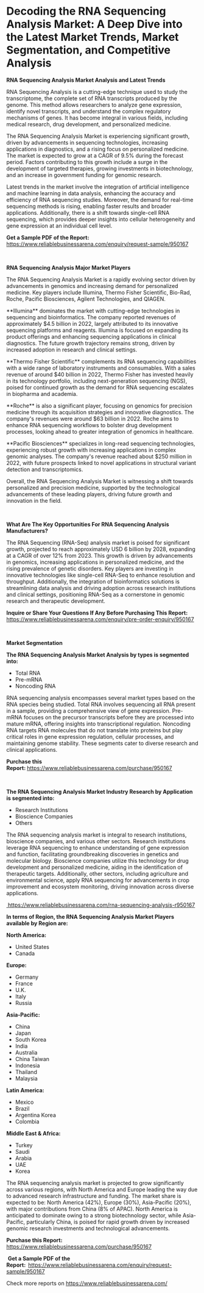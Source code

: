 <p><h1>Decoding the RNA Sequencing Analysis Market: A Deep Dive into the Latest Market Trends, Market Segmentation, and Competitive Analysis</h1></p><p><strong>RNA Sequencing Analysis Market Analysis and Latest Trends</strong></p>
<p><p>RNA Sequencing Analysis is a cutting-edge technique used to study the transcriptome, the complete set of RNA transcripts produced by the genome. This method allows researchers to analyze gene expression, identify novel transcripts, and understand the complex regulatory mechanisms of genes. It has become integral in various fields, including medical research, drug development, and personalized medicine.</p><p>The RNA Sequencing Analysis Market is experiencing significant growth, driven by advancements in sequencing technologies, increasing applications in diagnostics, and a rising focus on personalized medicine. The market is expected to grow at a CAGR of 9.5% during the forecast period. Factors contributing to this growth include a surge in the development of targeted therapies, growing investments in biotechnology, and an increase in government funding for genomic research.</p><p>Latest trends in the market involve the integration of artificial intelligence and machine learning in data analysis, enhancing the accuracy and efficiency of RNA sequencing studies. Moreover, the demand for real-time sequencing methods is rising, enabling faster results and broader applications. Additionally, there is a shift towards single-cell RNA sequencing, which provides deeper insights into cellular heterogeneity and gene expression at an individual cell level.</p></p>
<p><strong>Get a Sample PDF of the Report:&nbsp;</strong> <a href="https://www.reliablebusinessarena.com/enquiry/request-sample/950167?utm_campaign=3055&utm_medium=2&utm_source=Github&utm_content=ia&utm_term=05032025&utm_id=rna-sequencing-analysis">https://www.reliablebusinessarena.com/enquiry/request-sample/950167</a></p>
<p>&nbsp;</p>
<p><strong>RNA Sequencing Analysis Major Market Players</strong></p>
<p><p>The RNA Sequencing Analysis Market is a rapidly evolving sector driven by advancements in genomics and increasing demand for personalized medicine. Key players include Illumina, Thermo Fisher Scientific, Bio-Rad, Roche, Pacific Biosciences, Agilent Technologies, and QIAGEN.</p><p>**Illumina** dominates the market with cutting-edge technologies in sequencing and bioinformatics. The company reported revenues of approximately $4.5 billion in 2022, largely attributed to its innovative sequencing platforms and reagents. Illumina is focused on expanding its product offerings and enhancing sequencing applications in clinical diagnostics. The future growth trajectory remains strong, driven by increased adoption in research and clinical settings.</p><p>**Thermo Fisher Scientific** complements its RNA sequencing capabilities with a wide range of laboratory instruments and consumables. With a sales revenue of around $40 billion in 2022, Thermo Fisher has invested heavily in its technology portfolio, including next-generation sequencing (NGS), poised for continued growth as the demand for RNA sequencing escalates in biopharma and academia.</p><p>**Roche** is also a significant player, focusing on genomics for precision medicine through its acquisition strategies and innovative diagnostics. The company's revenues were around $63 billion in 2022. Roche aims to enhance RNA sequencing workflows to bolster drug development processes, looking ahead to greater integration of genomics in healthcare.</p><p>**Pacific Biosciences** specializes in long-read sequencing technologies, experiencing robust growth with increasing applications in complex genomic analyses. The company's revenue reached about $250 million in 2022, with future prospects linked to novel applications in structural variant detection and transcriptomics.</p><p>Overall, the RNA Sequencing Analysis Market is witnessing a shift towards personalized and precision medicine, supported by the technological advancements of these leading players, driving future growth and innovation in the field.</p></p>
<p>&nbsp;</p>
<p><strong>What Are The Key Opportunities For RNA Sequencing Analysis Manufacturers?</strong></p>
<p><p>The RNA Sequencing (RNA-Seq) analysis market is poised for significant growth, projected to reach approximately USD 6 billion by 2028, expanding at a CAGR of over 12% from 2023. This growth is driven by advancements in genomics, increasing applications in personalized medicine, and the rising prevalence of genetic disorders. Key players are investing in innovative technologies like single-cell RNA-Seq to enhance resolution and throughput. Additionally, the integration of bioinformatics solutions is streamlining data analysis and driving adoption across research institutions and clinical settings, positioning RNA-Seq as a cornerstone in genomic research and therapeutic development.</p></p>
<p><strong>Inquire or Share Your Questions If Any Before Purchasing This Report:</strong> <a href="https://www.reliablebusinessarena.com/enquiry/pre-order-enquiry/950167?utm_campaign=3055&utm_medium=2&utm_source=Github&utm_content=ia&utm_term=05032025&utm_id=rna-sequencing-analysis">https://www.reliablebusinessarena.com/enquiry/pre-order-enquiry/950167</a></p>
<p>&nbsp;</p>
<p><strong>Market Segmentation</strong></p>
<p><strong>The RNA Sequencing Analysis Market Analysis by types is segmented into:</strong></p>
<p><ul><li>Total RNA</li><li>Pre-mRNA</li><li>Noncoding RNA</li></ul></p>
<p><p>RNA sequencing analysis encompasses several market types based on the RNA species being studied. Total RNA involves sequencing all RNA present in a sample, providing a comprehensive view of gene expression. Pre-mRNA focuses on the precursor transcripts before they are processed into mature mRNA, offering insights into transcriptional regulation. Noncoding RNA targets RNA molecules that do not translate into proteins but play critical roles in gene expression regulation, cellular processes, and maintaining genome stability. These segments cater to diverse research and clinical applications.</p></p>
<p><strong>Purchase this Report:&nbsp;</strong><a href="https://www.reliablebusinessarena.com/purchase/950167?utm_campaign=3055&utm_medium=2&utm_source=Github&utm_content=ia&utm_term=05032025&utm_id=rna-sequencing-analysis">https://www.reliablebusinessarena.com/purchase/950167</a></p>
<p>&nbsp;</p>
<p><strong>The RNA Sequencing Analysis Market Industry Research by Application is segmented into:</strong></p>
<p><ul><li>Research Institutions</li><li>Bioscience Companies</li><li>Others</li></ul></p>
<p><p>The RNA sequencing analysis market is integral to research institutions, bioscience companies, and various other sectors. Research institutions leverage RNA sequencing to enhance understanding of gene expression and function, facilitating groundbreaking discoveries in genetics and molecular biology. Bioscience companies utilize this technology for drug development and personalized medicine, aiding in the identification of therapeutic targets. Additionally, other sectors, including agriculture and environmental science, apply RNA sequencing for advancements in crop improvement and ecosystem monitoring, driving innovation across diverse applications.</p></p>
<p><a href="https://www.reliablebusinessarena.com/rna-sequencing-analysis-r950167?utm_campaign=3055&utm_medium=2&utm_source=Github&utm_content=ia&utm_term=05032025&utm_id=rna-sequencing-analysis">&nbsp;https://www.reliablebusinessarena.com/rna-sequencing-analysis-r950167</a></p>
<p><strong>In terms of Region, the RNA Sequencing Analysis Market Players available by Region are:</strong></p>
<p>
    <p> <strong> North America: </strong>
        <ul>
            <li>United States</li>
            <li>Canada</li>
        </ul>
        </p> 
    <p> <strong> Europe: </strong>
        <ul>
            <li>Germany</li>
            <li>France</li>
            <li>U.K.</li>
            <li>Italy</li>
            <li>Russia</li>
        </ul>
        </p> 
    <p> <strong> Asia-Pacific: </strong>
        <ul>
            <li>China</li>
            <li>Japan</li>
            <li>South Korea</li>
            <li>India</li>
            <li>Australia</li>
            <li>China Taiwan</li>
            <li>Indonesia</li>
            <li>Thailand</li>
            <li>Malaysia</li>
        </ul>
        </p> 
    <p> <strong> Latin America: </strong>
        <ul>
            <li>Mexico</li>
            <li>Brazil</li>
            <li>Argentina Korea</li>
            <li>Colombia</li>
        </ul>
        </p> 
    <p> <strong> Middle East & Africa: </strong>
        <ul>
            <li>Turkey</li>
            <li>Saudi</li>
            <li>Arabia</li>
            <li>UAE</li>
            <li>Korea</li>
        </ul>
    </p>
    </p>
<p><p>The RNA sequencing analysis market is projected to grow significantly across various regions, with North America and Europe leading the way due to advanced research infrastructure and funding. The market share is expected to be: North America (42%), Europe (30%), Asia-Pacific (20%), with major contributions from China (8% of APAC). North America is anticipated to dominate owing to a strong biotechnology sector, while Asia-Pacific, particularly China, is poised for rapid growth driven by increased genomic research investments and technological advancements.</p></p>
<p><strong>Purchase this Report: </strong><a href="https://www.reliablebusinessarena.com/purchase/950167?utm_campaign=3055&utm_medium=2&utm_source=Github&utm_content=ia&utm_term=05032025&utm_id=rna-sequencing-analysis">https://www.reliablebusinessarena.com/purchase/950167</a></p>
<p>&nbsp;<strong>Get a Sample PDF of the Report:&nbsp;&nbsp;</strong><a href="https://www.reliablebusinessarena.com/enquiry/request-sample/950167?utm_campaign=3055&utm_medium=2&utm_source=Github&utm_content=ia&utm_term=05032025&utm_id=rna-sequencing-analysis">https://www.reliablebusinessarena.com/enquiry/request-sample/950167</a></p>
<p><strong></strong></p>
<p>Check more reports on <a href="https://www.reliablebusinessarena.com/?utm_campaign=3055&utm_medium=2&utm_source=Github&utm_content=ia&utm_term=05032025&utm_id=rna-sequencing-analysis">https://www.reliablebusinessarena.com/</a></p>